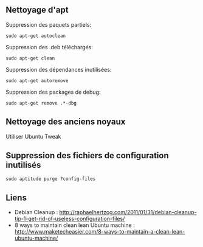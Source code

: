 ## Nettoyage d'apt

Suppression des paquets partiels:

	sudo apt-get autoclean

Suppression des .deb téléchargés:

	sudo apt-get clean

Suppression des dépendances inutilisées:

	sudo apt-get autoremove

Suppression des packages de debug:

	sudo apt-get remove .*-dbg
## Nettoyage des anciens noyaux

Utiliser Ubuntu Tweak

## Suppression des fichiers de configuration inutilisés

	sudo aptitude purge ?config-files

## Liens

* Debian Cleanup : http://raphaelhertzog.com/2011/01/31/debian-cleanup-tip-1-get-rid-of-useless-configuration-files/
* 8 ways to maintain clean lean Ubuntu machine : http://www.maketecheasier.com/8-ways-to-maintain-a-clean-lean-ubuntu-machine/
